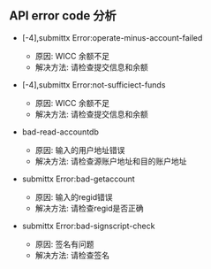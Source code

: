
## API error code  分析

* [-4],submittx Error:operate-minus-account-failed
  * 原因: WICC 余额不足
  * 解决方法: 请检查提交信息和余额


* [-4],submittx Error:not-sufficiect-funds
  * 原因: WICC 余额不足
  * 解决方法: 请检查提交信息和余额


* bad-read-accountdb
  * 原因: 输入的用户地址错误
  * 解决方法: 请检查源账户地址和目的账户地址


* submittx Error:bad-getaccount
  * 原因: 输入的regid错误
  * 解决方法: 请检查regid是否正确


* submittx Error:bad-signscript-check
  * 原因: 签名有问题
  * 解决方法: 请检查签名
